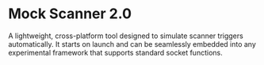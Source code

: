# Mock Scanner 2.0
A lightweight, cross-platform tool designed to simulate scanner triggers automatically. It starts on launch and can be seamlessly embedded into any experimental framework that supports standard socket functions.
